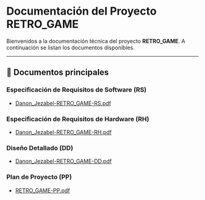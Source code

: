 # Documentación del Proyecto RETRO_GAME

Bienvenidos a la documentación técnica del proyecto **RETRO_GAME**. A continuación se listan los documentos disponibles.

---

## 📄 Documentos principales

### Especificación de Requisitos de Software (RS)
- [Danon_Jezabel-RETRO_GAME-RS.pdf](./RETRO_GAME-RS/Danon_Jezabel-RETRO_GAME-RS.pdf)

### Especificación de Requisitos de Hardware (RH)
- [Danon_Jezabel-RETRO_GAME-RH.pdf](./RETRO_GAME-RH/Danon_Jezabel-RETRO_GAME-RH.pdf)

### Diseño Detallado (DD)
- [Danon_Jezabel-RETRO_GAME-DD.pdf](./RETRO_GAME-DD/Danon_Jezabel-RETRO_GAME-DD.pdf)

### Plan de Proyecto (PP)
- [RETRO_GAME-PP.pdf](./RETRO_GAME-PP/RETRO_GAME-PP.pdf)
